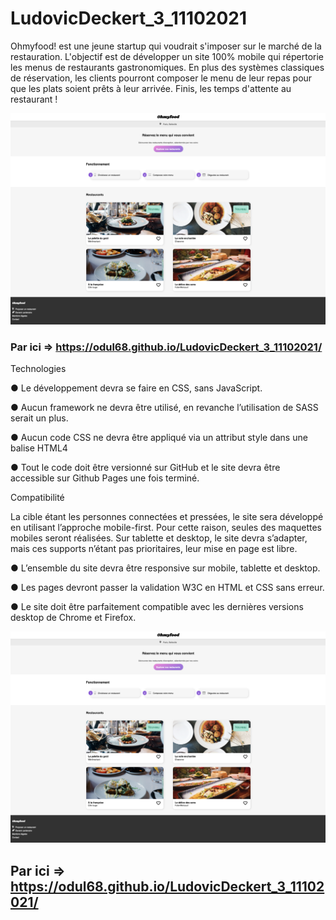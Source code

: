 # LudovicDeckert_3_11102021

Ohmyfood! est une jeune startup qui voudrait s'imposer sur le marché de la restauration. L'objectif est de développer un site 100% mobile qui répertorie les menus de restaurants gastronomiques. En plus des systèmes classiques de réservation, les clients pourront composer le menu de leur repas pour que les plats soient prêts à leur arrivée. Finis, les temps d'attente au restaurant !

![alt text](https://github.com/Odul68/LudovicDeckert_3_11102021/blob/master/maquettes/Ohmyfood.png)



### Par ici => https://odul68.github.io/LudovicDeckert_3_11102021/

Technologies

  ● Le développement devra se faire en CSS, sans JavaScript.

  ● Aucun framework ne devra être utilisé, en revanche l’utilisation de SASS serait un plus.

  ● Aucun code CSS ne devra être appliqué via un attribut style dans une balise HTML4

  ● Tout le code doit être versionné sur GitHub et le site devra être accessible sur Github Pages une fois terminé.

Compatibilité

La cible étant les personnes connectées et pressées, le site sera développé en utilisant
l’approche mobile-first. Pour cette raison, seules des maquettes mobiles seront réalisées.
Sur tablette et desktop, le site devra s’adapter, mais ces supports n’étant pas prioritaires,
leur mise en page est libre.

  ● L’ensemble du site devra être responsive sur mobile, tablette et desktop.

  ● Les pages devront passer la validation W3C en HTML et CSS sans erreur.

  ● Le site doit être parfaitement compatible avec les dernières versions desktop de Chrome et Firefox.


![alt text](https://github.com/Odul68/LudovicDeckert_3_11102021/blob/master/maquettes/Ohmyfood.png)



## Par ici => https://odul68.github.io/LudovicDeckert_3_11102021/
